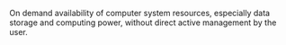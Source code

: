 On demand availability of computer system resources, especially data storage and computing power, without direct active management by the user.